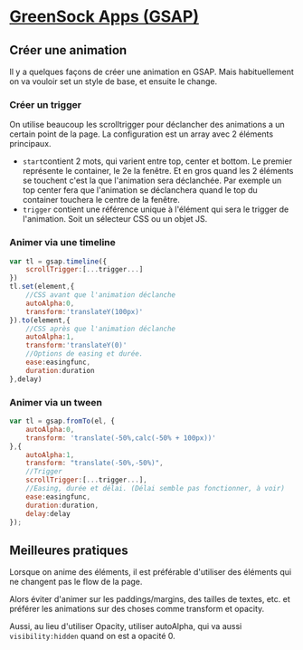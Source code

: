# [GreenSock Apps (GSAP)](https://greensock.com/docs/v3)

## Créer une animation
Il y a quelques façons de créer une animation en GSAP. Mais habituellement on va vouloir set un style de base, et ensuite le change.

### Créer un trigger
On utilise beaucoup les scrolltrigger pour déclancher des animations a un certain point de la page. La configuration est un array avec 2 éléments principaux. 
- `start`contient 2 mots, qui varient entre top, center et bottom. Le premier représente le container, le 2e la fenêtre. Et en gros quand les 2 éléments se touchent c'est la que l'animation sera déclanchée. Par exemple un top center fera que l'animation se déclanchera quand le top du container touchera le centre de la fenêtre.
- `trigger` contient une référence unique à l'élément qui sera le trigger de l'animation. Soit un sélecteur CSS ou un objet JS.

### Animer via une timeline
````js
var tl = gsap.timeline({
	scrollTrigger:[...trigger...]
})
tl.set(element,{
    //CSS avant que l'animation déclanche
    autoAlpha:0,
    transform:'translateY(100px)'
}).to(element,{
    //CSS après que l'animation déclanche
	autoAlpha:1,
    transform:'translateY(0)'
	//Options de easing et durée.
	ease:easingfunc,
	duration:duration
},delay)
````

### Animer via un tween
````js
var tl = gsap.fromTo(el, {
	autoAlpha:0,
	transform: 'translate(-50%,calc(-50% + 100px))'
},{
	autoAlpha:1,
	transform: "translate(-50%,-50%)",
	//Trigger
	scrollTrigger:[...trigger...],
	//Easing, durée et délai. (Délai semble pas fonctionner, à voir)
	ease:easingfunc,
	duration:duration,
	delay:delay
});
````

## Meilleures pratiques
Lorsque on anime des éléments, il est préférable d'utiliser des éléments qui ne changent pas le flow de la page.

Alors éviter d'animer sur les paddings/margins, des tailles de textes, etc. et préférer les animations sur des choses comme transform et opacity.

Aussi, au lieu d'utiliser Opacity, utiliser autoAlpha, qui va aussi `visibility:hidden` quand on est a opacité 0.